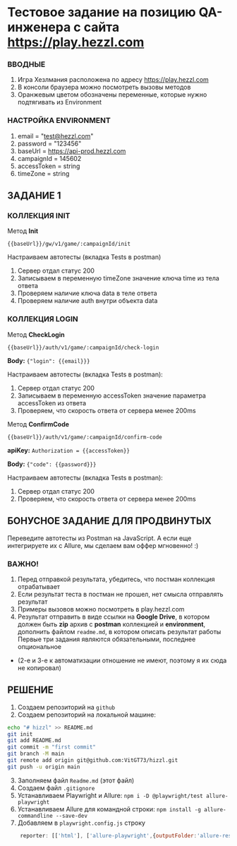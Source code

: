 # Тестовое задание на позицию QA-инженера с сайта https://play.hezzl.com

### ВВОДНЫЕ
1. Игра Хезлмания расположена по адресу https://play.hezzl.com
2. В консоли браузера можно посмотреть вызовы методов
3. Оранжевым цветом обозначены переменные, которые нужно подтягивать из Environment

### НАСТРОЙКА ENVIRONMENT
1. email = "test@hezzl.com"
2. password = "123456"
3. baseUrl = https://api-prod.hezzl.com
4. campaignId = 145602
5. accessToken = string
6. timeZone = string

## ЗАДАНИЕ 1

### КОЛЛЕКЦИЯ INIT
Метод **Init**

```{{baseUrl}}/gw/v1/game/:campaignId/init```

Настраиваем автотесты (вкладка Tests в postman)
1. Сервер отдал статус 200
2. Записываем в переменную timeZone значение ключа time из тела ответа
3. Проверяем наличие ключа data в теле ответа
4. Проверяем наличие auth внутри объекта data

### КОЛЛЕКЦИЯ LOGIN
Метод **CheckLogin**

```{{baseUrl}}/auth/v1/game/:campaignId/check-login```

**Body:** ```{"login": {{email}}}```


Настраиваем автотесты (вкладка Tests в postman):
1. Сервер отдал статус 200
2. Записываем в переменную accessToken значение параметра accessToken из ответа
3. Проверяем, что скорость ответа от сервера менее 200ms

Метод **ConfirmCode**

```{{baseUrl}}/auth/v1/game/:campaignId/confirm-code```

**apiKey:** ```Authorization = {{accessToken}}```

**Body:** ```{"code": {{password}}}```

Настраиваем автотесты (вкладка Tests в postman):
1. Сервер отдал статус 200
2. Проверяем, что скорость ответа от сервера менее 200ms

## БОНУСНОЕ ЗАДАНИЕ ДЛЯ ПРОДВИНУТЫХ
Переведите автотесты из Postman на JavaScript. А если еще интегрируете их с Allure, мы сделаем вам оффер мгновенно! :)

### ВАЖНО!
1. Перед отправкой результата, убедитесь, что постман коллекция отрабатывает
2. Если результат теста в постман не прошел, нет смысла отправлять результат
3. Примеры вызовов можно посмотреть в play.hezzl.com
4. Результат отправить в виде ссылки на **Google Drive**, в котором должен быть **zip** архив с **postman** коллекцией и **environment**, дополнить файлом ```readme.md```, в котором описать результат работы
Первые три задания являются обязательными, последнее опциональное
* (2-е и 3-е к автоматизации отношение не имеют, поэтому я их сюда не копировал)


## РЕШЕНИЕ

1. Создаем репозиторий на ```github```
2. Создаем репозиторий на локальной машине:
 ```bash
echo "# hizzl" >> README.md
git init
git add README.md
git commit -m "first commit"
git branch -M main
git remote add origin git@github.com:VitGT73/hizzl.git
git push -u origin main
```
3. Заполняем файл ```Readme.md``` (этот файл)
4. Создаем файл ```.gitignore```
5. Устанавливаем Playwright и Allure:
   ```npm i -D @playwright/test allure-playwright```
6. Устанавливаем Allure для командной строки:
   ```npm install -g allure-commandline --save-dev```
7. Добавляем в ```playwright.config.js``` строку
```js
    reporter: [['html'], ['allure-playwright',{outputFolder:'allure-results'}]],
```
